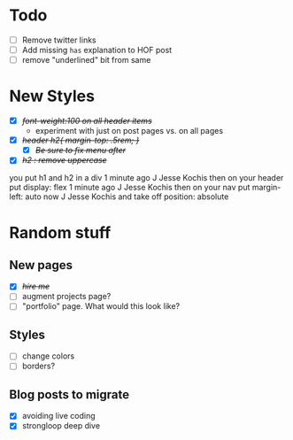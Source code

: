 # Todo
* [ ] Remove twitter links
* [ ] Add missing `has` explanation to HOF post
* [ ] remove "underlined" bit from same

# New Styles

* [X] ~~*font-weight:100 on all header items*~~
  * experiment with just on post pages vs. on all pages
* [X] ~~*header h2{ margin-top: .5rem; }*~~
  * [X] ~~*Be sure to fix menu after*~~
* [X] ~~*h2 : remove uppercase*~~

you put h1 and h2 in a div
1 minute ago
J
Jesse Kochis
then on your header put display: flex
1 minute ago
J
Jesse Kochis
then on your nav put margin-left: auto
now
J
Jesse Kochis
and take off position: absolute


# Random stuff

## New pages
* [X] ~~*hire me*~~
* [ ] augment projects page?
* [ ] "portfolio" page. What would this look like?

## Styles
* [ ] change colors
* [ ] borders?

## Blog posts to migrate
* [x] avoiding live coding
* [x] strongloop deep dive
